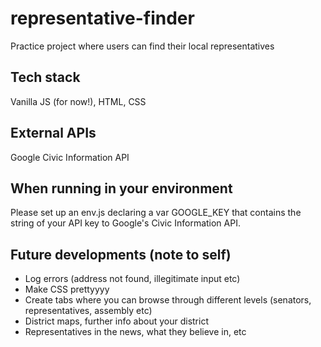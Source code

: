 # representative-finder
Practice project where users can find their local representatives

## Tech stack
Vanilla JS (for now!), HTML, CSS

## External APIs
Google Civic Information API

## When running in your environment
Please set up an env.js declaring a var GOOGLE_KEY that contains the string of your API key to Google's Civic Information API.

## Future developments (note to self)
* Log errors (address not found, illegitimate input etc)
* Make CSS prettyyyy
* Create tabs where you can browse through different levels (senators, representatives, assembly etc)
* District maps, further info about your district
* Representatives in the news, what they believe in, etc